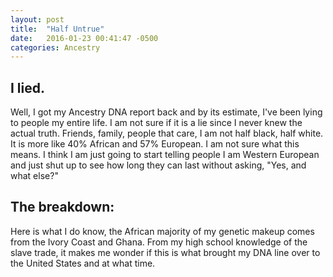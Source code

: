 ```yaml
---
layout: post
title:  "Half Untrue"
date:   2016-01-23 00:41:47 -0500
categories: Ancestry
---
```

## I lied.
Well, I got my Ancestry DNA report back and by its estimate, I've been lying to people my entire life. I am not sure if it is a lie since I never knew the actual truth. Friends, family, people that care, I am not half black, half white. It is more like 40% African and 57% European. I am not sure what this means. I think I am just going to start telling people I am Western European and just shut up to see how long they can last without asking, "Yes, and what else?" 

## The breakdown:
Here is what I do know, the African majority of my genetic makeup comes from the Ivory Coast and Ghana. From my high school knowledge of the slave trade, it makes me wonder if this is what brought my DNA line over to the United States and at what time.
